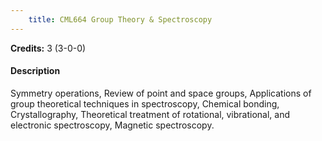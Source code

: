 ```yaml
---
    title: CML664 Group Theory & Spectroscopy
---
```

**Credits:** 3 (3-0-0)



#### Description 
Symmetry operations, Review of point and space groups, Applications of group theoretical techniques in spectroscopy, Chemical bonding, Crystallography, Theoretical treatment of rotational, vibrational, and electronic spectroscopy, Magnetic spectroscopy.